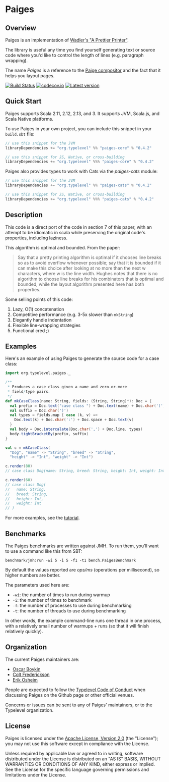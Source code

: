 # Paiges

## Overview

Paiges is an implementation of
[Wadler's "A Prettier Printer"](http://homepages.inf.ed.ac.uk/wadler/papers/prettier/prettier.pdf).

The library is useful any time you find yourself generating text or
source code where you'd like to control the length of lines (e.g.
paragraph wrapping).

The name *Paiges* is a reference to the [Paige compositor](https://en.wikipedia.org/wiki/Paige_Compositor)
and the fact that it helps you layout pages.

[![Build Status](https://api.travis-ci.org/typelevel/paiges.svg)](https://travis-ci.org/typelevel/paiges)
[![codecov.io](http://codecov.io/github/typelevel/paiges/coverage.svg?branch=master)](http://codecov.io/github/typelevel/paiges?branch=master)
[![Latest version](https://index.scala-lang.org/typelevel/paiges/paiges-core/latest.svg?color=orange)](https://index.scala-lang.org/typelevel/paiges/paiges-core)

## Quick Start

Paiges supports Scala 2.11, 2.12, 2.13, and 3. It supports JVM, Scala.js, 
and Scala Native platforms.

To use Paiges in your own project, you can include this snippet in
your `build.sbt` file:

```scala
// use this snippet for the JVM
libraryDependencies += "org.typelevel" %% "paiges-core" % "0.4.2"

// use this snippet for JS, Native, or cross-building
libraryDependencies += "org.typelevel" %%% "paiges-core" % "0.4.2"
```

Paiges also provides types to work with Cats via the *paiges-cats*
module:

```scala
// use this snippet for the JVM
libraryDependencies += "org.typelevel" %% "paiges-cats" % "0.4.2"

// use this snippet for JS, Native, or cross-building
libraryDependencies += "org.typelevel" %%% "paiges-cats" % "0.4.2"
```

## Description

This code is a direct port of the code in section 7 of this paper,
with an attempt to be idiomatic in scala while preserving the original
code's properties, including laziness.

This algorithm is optimal and bounded. From the paper:

> Say that a pretty printing algorithm is optimal if it chooses line
> breaks so as to avoid overflow whenever possible; say that it is
> bounded if it can make this choice after looking at no more than the
> next w characters, where w is the line width. Hughes notes that
> there is no algorithm to choose line breaks for his combinators that
> is optimal and bounded, while the layout algorithm presented here
> has both properties.

Some selling points of this code:

 1. Lazy, O(1) concatenation
 2. Competitive performance (e.g. 3-5x slower than `mkString`)
 3. Elegantly handle indentation
 4. Flexible line-wrapping strategies
 5. Functional cred ;)

## Examples

Here's an example of using Paiges to generate the source code for a
case class:

```scala
import org.typelevel.paiges._

/**
 * Produces a case class given a name and zero-or-more
 * field/type pairs.
 */
def mkCaseClass(name: String, fields: (String, String)*): Doc = {
  val prefix = Doc.text("case class ") + Doc.text(name) + Doc.char('(')
  val suffix = Doc.char(')')
  val types = fields.map { case (k, v) =>
    Doc.text(k) + Doc.char(':') + Doc.space + Doc.text(v)
  }
  val body = Doc.intercalate(Doc.char(',') + Doc.line, types)
  body.tightBracketBy(prefix, suffix)
}

val c = mkCaseClass(
  "Dog", "name" -> "String", "breed" -> "String",
  "height" -> "Int", "weight" -> "Int")

c.render(80)
// case class Dog(name: String, breed: String, height: Int, weight: Int)

c.render(60)
// case class Dog(
//   name: String,
//   breed: String,
//   height: Int,
//   weight: Int
// )
```

For more examples, see the [tutorial](docs/src/main/mdoc/index.md).

## Benchmarks

The Paiges benchmarks are written against JMH. To run them, you'll
want to use a command like this from SBT:

```
benchmark/jmh:run -wi 5 -i 5 -f1 -t1 bench.PaigesBenchmark
```

By default the values reported are *ops/ms* (operations per
millisecond), so higher numbers are better.

The parameters used here are:

 * `-wi`: the number of times to run during warmup
 * `-i`: the number of times to benchmark
 * `-f`: the number of processes to use during benchmarking
 * `-t`: the number of threads to use during benchmarking

In other words, the example command-line runs one thread in one
process, with a relatively small number of warmups + runs (so that it
will finish relatively quickly).

## Organization

The current Paiges maintainers are:

 * [Oscar Boykin](https://github.com/johnynek)
 * [Colt Frederickson](https://github.com/coltfred)
 * [Erik Osheim](https://github.com/non)

People are expected to follow the [Typelevel Code of Conduct](http://typelevel.org/conduct.html)
when discussing Paiges on the Github page or other official venues.

Concerns or issues can be sent to any of Paiges' maintainers, or to
the Typelevel organization.

## License

Paiges is licensed under the [Apache License, Version 2.0](LICENSE)
(the "License"); you may not use this software except in compliance
with the License.

Unless required by applicable law or agreed to in writing, software
distributed under the License is distributed on an "AS IS" BASIS,
WITHOUT WARRANTIES OR CONDITIONS OF ANY KIND, either express or
implied. See the License for the specific language governing
permissions and limitations under the License.
